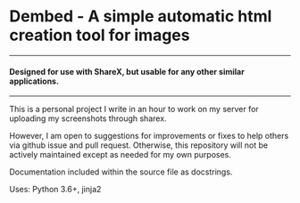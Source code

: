# Dembed - A simple automatic html creation tool for images
---
#### Designed for use with ShareX, but usable for any other similar applications.
---
This is a personal project I write in an hour to work on my server for uploading my screenshots through sharex.

However, I am open to suggestions for improvements or fixes to help others via github issue and pull request. Otherwise, this repository will not be actively maintained except as needed for my own purposes.

Documentation included within the source file as docstrings.

Uses: Python 3.6+, jinja2
